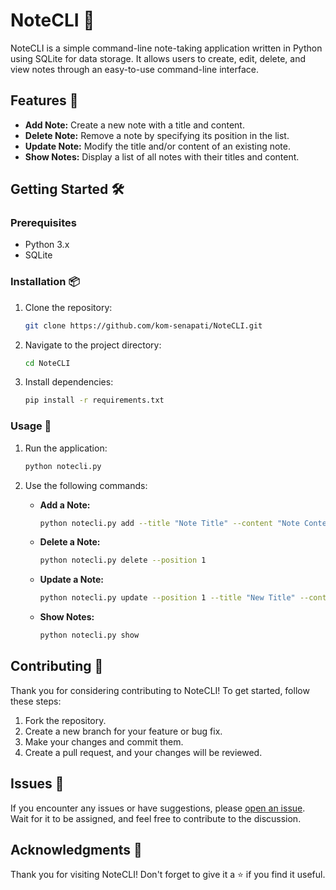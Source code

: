 # NoteCLI 📝

NoteCLI is a simple command-line note-taking application written in Python using SQLite for data storage. It allows users to create, edit, delete, and view notes through an easy-to-use command-line interface.

## Features 🚀

- **Add Note:** Create a new note with a title and content.
- **Delete Note:** Remove a note by specifying its position in the list.
- **Update Note:** Modify the title and/or content of an existing note.
- **Show Notes:** Display a list of all notes with their titles and content.

## Getting Started 🛠️

### Prerequisites

- Python 3.x
- SQLite

### Installation 📦

1. Clone the repository:

   ```bash
   git clone https://github.com/kom-senapati/NoteCLI.git
   ```

2. Navigate to the project directory:

   ```bash
   cd NoteCLI
   ```

3. Install dependencies:

   ```bash
   pip install -r requirements.txt
   ```

### Usage 🚨

1. Run the application:

   ```bash
   python notecli.py
   ```

2. Use the following commands:

   - **Add a Note:**
     ```bash
     python notecli.py add --title "Note Title" --content "Note Content"
     ```

   - **Delete a Note:**
     ```bash
     python notecli.py delete --position 1
     ```

   - **Update a Note:**
     ```bash
     python notecli.py update --position 1 --title "New Title" --content "New Content"
     ```

   - **Show Notes:**
     ```bash
     python notecli.py show
     ```

## Contributing 🤝

Thank you for considering contributing to NoteCLI! To get started, follow these steps:

1. Fork the repository.
2. Create a new branch for your feature or bug fix.
3. Make your changes and commit them.
4. Create a pull request, and your changes will be reviewed.

## Issues 🐛

If you encounter any issues or have suggestions, please [open an issue](https://github.com/kom-senapati/NoteCLI/issues). Wait for it to be assigned, and feel free to contribute to the discussion.

## Acknowledgments 🙌

Thank you for visiting NoteCLI! Don't forget to give it a ⭐️ if you find it useful.